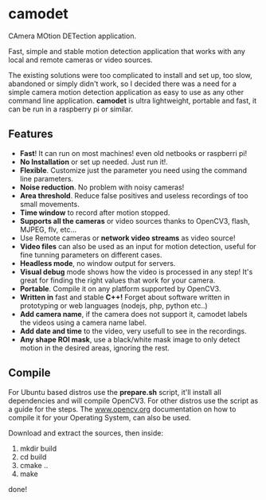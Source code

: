 # camodet
CAmera MOtion DETection application. 

Fast, simple and stable motion detection application that works with any local and remote cameras or video sources.

The existing solutions were too complicated to install and set up, too slow, abandoned or simply didn't work, so I decided
there was a need for a simple camera motion detection application as easy to use as any other command line application. 
__camodet__ is ultra lightweight, portable and fast, it can be run in a raspberry pi or similar.

## Features

* __Fast__! It can run on most machines! even old netbooks or raspberri pi!
* __No Installation__ or set up needed. Just run it!.
* __Flexible__. Customize just the parameter you need using the command line parameters.
* __Noise reduction__. No problem with noisy cameras!
* __Area threshold__. Reduce false positives and useless recordings of too small movements.
* __Time window__ to record after motion stopped.
* __Supports all the cameras__ or video sources thanks to OpenCV3, flash, MJPEG, flv, etc...
* Use Remote cameras or __network video streams__ as video source!
* __Video files__ can also be used as an input for motion detection, useful for fine tunning parameters on different cases.
* __Headless mode__, no window output for servers.
* __Visual debug__ mode shows how the video is processed in any step! It's great for finding the right values that work for your camera. 
* __Portable__. Compile it on any platform supported by OpenCV3.
* __Written in__ fast and stable __C++!__ Forget about software written in prototyping or web languages (nodejs, php, python etc..)
* __Add camera name__, if the camera does not support it, camodet labels the videos using a camera name label.
* __Add date and time__ to the video, very usefull to see in the recordings.
* __Any shape ROI mask__, use a black/white mask image to only detect motion in the desired areas, ignoring the rest.

## Compile
For Ubuntu based distros use the __prepare.sh__ script, it'll install all dependencies and will compile OpenCV3.
For other distros use the script as a guide for the steps.
The www.opencv.org documentation on how to compile it for your Operating System, can also be used.

Download and extract the sources, then inside:
1) mkdir build
2) cd build
3) cmake ..
4) make

done!

